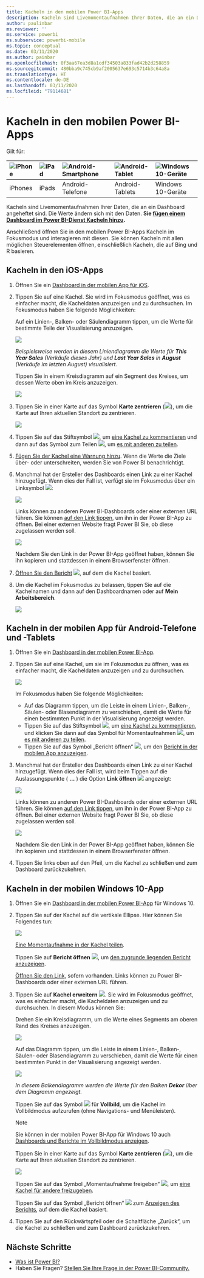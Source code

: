```yaml
---
title: Kacheln in den mobilen Power BI-Apps
description: Kacheln sind Livemomentaufnahmen Ihrer Daten, die an ein Dashboard angeheftet sind. Erfahren Sie, wie Sie mit Kacheln in den mobilen Power BI-Apps interagieren.
author: paulinbar
ms.reviewer: ''
ms.service: powerbi
ms.subservice: powerbi-mobile
ms.topic: conceptual
ms.date: 03/11/2020
ms.author: painbar
ms.openlocfilehash: 0f3aa67ea3d8a1cdf34503a833fad42b2d258859
ms.sourcegitcommit: 480bba9c745cb9af2005637e693c5714b3c64a8a
ms.translationtype: HT
ms.contentlocale: de-DE
ms.lasthandoff: 03/11/2020
ms.locfileid: "79114681"
---
```

# <a name="explore-tiles-in-the-power-bi-mobile-apps"></a>Kacheln in den mobilen Power BI-Apps
Gilt für:

| ![iPhone](./media/mobile-tiles-in-the-mobile-apps/iphone-logo-50-px.png) | ![iPad](./media/mobile-tiles-in-the-mobile-apps/ipad-logo-50-px.png) | ![Android-Smartphone](./media/mobile-tiles-in-the-mobile-apps/android-phone-logo-50-px.png) | ![Android-Tablet](./media/mobile-tiles-in-the-mobile-apps/android-tablet-logo-50-px.png) | ![Windows 10-Geräte](./media/mobile-tiles-in-the-mobile-apps/win-10-logo-50-px.png) |
|:--- |:--- |:--- |:--- |:--- |
| iPhones |iPads |Android-Telefone |Android-Tablets |Windows 10-Geräte |

Kacheln sind Livemomentaufnahmen Ihrer Daten, die an ein Dashboard angeheftet sind. Die Werte ändern sich mit den Daten. **Sie [fügen einem Dashboard im Power BI-Dienst Kacheln hinzu](../end-user-tiles.md).** 

Anschließend öffnen Sie in den mobilen Power BI-Apps Kacheln im Fokusmodus und interagieren mit diesen. Sie können Kacheln mit allen möglichen Steuerelementen öffnen, einschließlich Kacheln, die auf Bing und R basieren.

## <a name="tiles-in-the-ios-apps"></a>Kacheln in den iOS-Apps

1. Öffnen Sie ein [Dashboard in der mobilen App für iOS](mobile-apps-view-dashboard.md).
2. Tippen Sie auf eine Kachel. Sie wird im Fokusmodus geöffnet, was es einfacher macht, die Kacheldaten anzuzeigen und zu durchsuchen. Im Fokusmodus haben Sie folgende Möglichkeiten:
   
   Auf ein Linien-, Balken- oder Säulendiagramm tippen, um die Werte für bestimmte Teile der Visualisierung anzuzeigen.
   
    ![](media/mobile-tiles-in-the-mobile-apps/power-bi-iphone-line-tile-values.png)
   
   *Beispielsweise werden in diesem Liniendiagramm die Werte für **This Year Sales** (Verkäufe dieses Jahr) und **Last Year Sales** in **August** (Verkäufe im letzten August) visualisiert.*  
   
   Tippen Sie in einem Kreisdiagramm auf ein Segment des Kreises, um dessen Werte oben im Kreis anzuzeigen.  
   
   ![](media/mobile-tiles-in-the-mobile-apps/power-bi-ipad-tile-pie.png)
3. Tippen Sie in einer Karte auf das Symbol **Karte zentrieren** (![](media/mobile-tiles-in-the-mobile-apps/power-bi-center-map-icon.png)), um die Karte auf Ihren aktuellen Standort zu zentrieren.

   ![](media/mobile-tiles-in-the-mobile-apps/power-bi-ipad-center-map.png)

4. Tippen Sie auf das Stiftsymbol ![](./media/mobile-tiles-in-the-mobile-apps/power-bi-iphone-annotate-icon.png), um [eine Kachel zu kommentieren](mobile-annotate-and-share-a-tile-from-the-mobile-apps.md#annotate-and-share-the-tile-report-or-visual) und dann auf das Symbol zum Teilen ![](./media/mobile-tiles-in-the-mobile-apps/power-bi-iphone-share-icon.png), um [es mit anderen zu teilen](mobile-annotate-and-share-a-tile-from-the-mobile-apps.md#annotate-and-share-the-tile-report-or-visual).

5. [Fügen Sie der Kachel eine Warnung hinzu](mobile-set-data-alerts-in-the-mobile-apps.md). Wenn die Werte die Ziele über- oder unterschreiten, werden Sie von Power BI benachrichtigt.

6. Manchmal hat der Ersteller des Dashboards einen Link zu einer Kachel hinzugefügt. Wenn dies der Fall ist, verfügt sie im Fokusmodus über ein Linksymbol ![](media/mobile-tiles-in-the-mobile-apps/power-bi-iphone-link-icon.png):
   
    ![](media/mobile-tiles-in-the-mobile-apps/power-bi-iphone-tile-link.png)
   
    Links können zu anderen Power BI-Dashboards oder einer externen URL führen. Sie können [auf den Link tippen](../../service-dashboard-edit-tile.md#hyperlink), um ihn in der Power BI-App zu öffnen. Bei einer externen Website fragt Power BI Sie, ob diese zugelassen werden soll.
   
    ![](media/mobile-tiles-in-the-mobile-apps/pbi_andr_openlinkmessage.png)
   
    Nachdem Sie den Link in der Power BI-App geöffnet haben, können Sie ihn kopieren und stattdessen in einem Browserfenster öffnen.
7. [Öffnen Sie den Bericht](mobile-reports-in-the-mobile-apps.md) ![](././media/mobile-tiles-in-the-mobile-apps/power-bi-ipad-open-report-icon.png), auf dem die Kachel basiert.
8. Um die Kachel im Fokusmodus zu belassen, tippen Sie auf die Kachelnamen und dann auf den Dashboardnamen oder auf **Mein Arbeitsbereich**.
   
    ![](media/mobile-tiles-in-the-mobile-apps/power-bi-ipad-tile-breadcrumb.png)

## <a name="tiles-in-the-mobile-app-for-android-phones-and-tablets"></a>Kacheln in der mobilen App für Android-Telefone und -Tablets
1. Öffnen Sie ein [Dashboard in der mobilen Power BI-App](mobile-apps-view-dashboard.md).
2. Tippen Sie auf eine Kachel, um sie im Fokusmodus zu öffnen, was es einfacher macht, die Kacheldaten anzuzeigen und zu durchsuchen.
   
   ![](media/mobile-tiles-in-the-mobile-apps/power-bi-android-tablet-tile.png)
   
    Im Fokusmodus haben Sie folgende Möglichkeiten:
   
   * Auf das Diagramm tippen, um die Leiste in einem Linien-, Balken-, Säulen- oder Blasendiagramm zu verschieben, damit die Werte für einen bestimmten Punkt in der Visualisierung angezeigt werden.  
   * Tippen Sie auf das Stiftsymbol ![](./media/mobile-tiles-in-the-mobile-apps/power-bi-iphone-annotate-icon.png), um [eine Kachel zu kommentieren](mobile-annotate-and-share-a-tile-from-the-mobile-apps.md#annotate-and-share-the-tile-report-or-visual), und klicken Sie dann auf das Symbol für Momentaufnahmen ![](./media/mobile-tiles-in-the-mobile-apps/pbi_andr_sharesnapicon.png), um [es mit anderen zu teilen](mobile-annotate-and-share-a-tile-from-the-mobile-apps.md#annotate-and-share-the-tile-report-or-visual).
   * Tippen Sie auf das Symbol „Bericht öffnen“ ![](./media/mobile-tiles-in-the-mobile-apps/power-bi-android-tablet-open-report-icon.png), um den [Bericht in der mobilen App anzuzeigen](mobile-reports-in-the-mobile-apps.md).
3. Manchmal hat der Ersteller des Dashboards einen Link zu einer Kachel hinzugefügt. Wenn dies der Fall ist, wird beim Tippen auf die Auslassungspunkte ( **...** ) die Option **Link öffnen** ![](media/mobile-tiles-in-the-mobile-apps/power-bi-iphone-link-icon.png) angezeigt:
   
    ![](media/mobile-tiles-in-the-mobile-apps/power-bi-android-tile-link.png)
   
    Links können zu anderen Power BI-Dashboards oder einer externen URL führen. Sie können [auf den Link tippen](../../service-dashboard-edit-tile.md#hyperlink), um ihn in der Power BI-App zu öffnen. Bei einer externen Website fragt Power BI Sie, ob diese zugelassen werden soll.
   
    ![](media/mobile-tiles-in-the-mobile-apps/pbi_andr_openlinkmessage.png)
   
    Nachdem Sie den Link in der Power BI-App geöffnet haben, können Sie ihn kopieren und stattdessen in einem Browserfenster öffnen.
4. Tippen Sie links oben auf den Pfeil, um die Kachel zu schließen und zum Dashboard zurückzukehren.

## <a name="tiles-in-the-windows-10-mobile-app"></a>Kacheln in der mobilen Windows 10-App
1. Öffnen Sie ein [Dashboard in der mobilen Power BI-App](mobile-apps-view-dashboard.md) für Windows 10.
2. Tippen Sie auf der Kachel auf die vertikale Ellipse. Hier können Sie Folgendes tun: 
   
    ![](media/mobile-tiles-in-the-mobile-apps/pbi_win10tileellpslink.png)
   
    [Eine Momentaufnahme in der Kachel teilen](mobile-windows-10-phone-app-get-started.md).
   
    Tippen Sie auf **Bericht öffnen** ![](././media/mobile-tiles-in-the-mobile-apps/power-bi-ipad-open-report-icon.png), um [den zugrunde liegenden Bericht anzuzeigen](mobile-reports-in-the-mobile-apps.md).
   
    [Öffnen Sie den Link](../../service-dashboard-edit-tile.md#hyperlink), sofern vorhanden. Links können zu Power BI-Dashboards oder einer externen URL führen.
3. Tippen Sie auf **Kachel erweitern** ![](media/mobile-tiles-in-the-mobile-apps/power-bi-windows-10-focus-mode-icon.png). Sie wird im Fokusmodus geöffnet, was es einfacher macht, die Kacheldaten anzuzeigen und zu durchsuchen. In diesem Modus können Sie:
   
   Drehen Sie ein Kreisdiagramm, um die Werte eines Segments am oberen Rand des Kreises anzuzeigen.  
   
   ![](media/mobile-tiles-in-the-mobile-apps/power-bi-windows-10-pie-focus-mode.png)
   
   Auf das Diagramm tippen, um die Leiste in einem Linien-, Balken-, Säulen- oder Blasendiagramm zu verschieben, damit die Werte für einen bestimmten Punkt in der Visualisierung angezeigt werden.  
   
   ![](media/mobile-tiles-in-the-mobile-apps/pbi_win10ph_bartile0316.png)
   
   *In diesem Balkendiagramm werden die Werte für den Balken **Dekor** über dem Diagramm angezeigt.*
   
   Tippen Sie auf das Symbol ![](media/mobile-tiles-in-the-mobile-apps/power-bi-full-screen-icon.png) für **Vollbild**, um die Kachel im Vollbildmodus aufzurufen (ohne Navigations- und Menüleisten).
   
   > [!NOTE]
   > Sie können in der mobilen Power BI-App für Windows 10 auch [Dashboards und Berichte im Vollbildmodus anzeigen](mobile-windows-10-app-presentation-mode.md).
   > 
   > 
   
   Tippen Sie in einer Karte auf das Symbol **Karte zentrieren** (![](media/mobile-tiles-in-the-mobile-apps/power-bi-center-map-icon.png)), um die Karte auf Ihren aktuellen Standort zu zentrieren.
   
   ![](media/mobile-tiles-in-the-mobile-apps/power-bi-windows-10-center-map.png)
   
   Tippen Sie auf das Symbol „Momentaufnahme freigeben“ ![](./media/mobile-tiles-in-the-mobile-apps/pbi_win10ph_shareicon.png), um [eine Kachel für andere freizugeben](mobile-windows-10-phone-app-get-started.md).   
   
   Tippen Sie auf das Symbol „Bericht öffnen“ ![](././media/mobile-tiles-in-the-mobile-apps/power-bi-ipad-open-report-icon.png) zum [Anzeigen des Berichts](mobile-reports-in-the-mobile-apps.md), auf dem die Kachel basiert. 
4. Tippen Sie auf den Rückwärtspfeil oder die Schaltfläche „Zurück“, um die Kachel zu schließen und zum Dashboard zurückzukehren.

## <a name="next-steps"></a>Nächste Schritte
* [Was ist Power BI?](../../fundamentals/power-bi-overview.md)
* Haben Sie Fragen? [Stellen Sie Ihre Frage in der Power BI-Community.](https://community.powerbi.com/)

